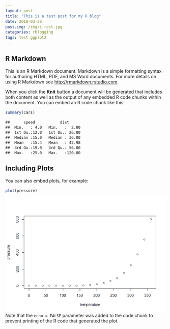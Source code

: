 ```yaml
---
layout: post
title: "This is a test post for my R blog"
date: 2018-03-26
post.img: /img/i-rest.jpg
categories: rblogging
tags: test ggplot2
---
```


R Markdown
----------
This is an R Markdown document. Markdown is a simple formatting syntax for authoring HTML, PDF, and MS Word documents. For more details on using R Markdown see <http://rmarkdown.rstudio.com>.

When you click the **Knit** button a document will be generated that includes both content as well as the output of any embedded R code chunks within the document. You can embed an R code chunk like this:

``` r
summary(cars)
```

    ##      speed           dist       
    ##  Min.   : 4.0   Min.   :  2.00  
    ##  1st Qu.:12.0   1st Qu.: 26.00  
    ##  Median :15.0   Median : 36.00  
    ##  Mean   :15.4   Mean   : 42.98  
    ##  3rd Qu.:19.0   3rd Qu.: 56.00  
    ##  Max.   :25.0   Max.   :120.00

Including Plots
---------------

You can also embed plots, for example:

``` r
plot(pressure)
```
![blobdidu](https://github.com/StephanWensel/flexible-jekyll/blob/gh-pages/assets/img/pressure-1.png?raw=true)
Note that the `echo = FALSE` parameter was added to the code chunk to prevent printing of the R code that generated the plot.
